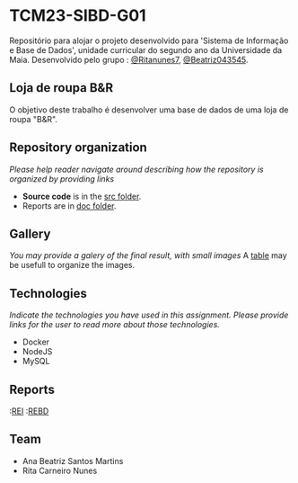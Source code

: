# TCM23-SIBD-G01

Repositório para alojar o projeto desenvolvido para 'Sistema de Informação e Base de Dados', unidade curricular do segundo ano da Universidade da Maia. Desenvolvido pelo grupo : [@Ritanunes7](https://github.com/Ritanunes7), [@Beatriz043545](https://github.com/Beatriz043545).


## Loja de roupa B&R

O objetivo deste trabalho é desenvolver uma base de dados de uma loja de roupa "B&R". 
## Repository organization

_Please help reader navigate around describing how the repository is organized by providing links_
* **Source code** is in the [src folder](src/).
* Reports are in [doc folder](doc/).

## Gallery

_You may provide a galery of the final result, with small images_
A [table](https://www.markdownguide.org/extended-syntax/#tables) may be usefull to organize the images.

## Technologies

_Indicate the technologies you have used in this assignment. Please provide links for the user to read more about those technologies._
* Docker
* NodeJS
* MySQL

## Reports

:[REI](doc/rei/rei00.md)
:[REBD](doc/REBD/rebd00.md)


## Team
* Ana Beatriz Santos Martins
* Rita Carneiro Nunes
